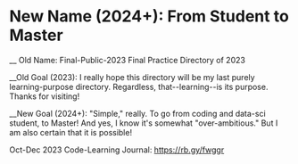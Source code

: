 # New Name (2024+): From Student to Master

__ Old Name: Final-Public-2023
Final Practice Directory of 2023

__Old Goal (2023):
I really hope this directory will be my last purely learning-purpose directory. Regardless, that--learning--is its purpose. Thanks for visiting!

__New Goal (2024+):
"Simple," really. To go from coding and data-sci student, to Master! And yes, I know it's somewhat "over-ambitious." But I am also certain that it is possible!

Oct-Dec 2023 Code-Learning Journal: https://rb.gy/fwggr
